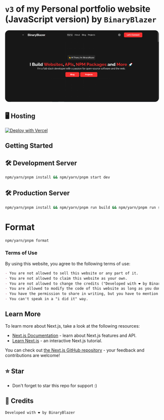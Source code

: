 # `v3` of my Personal portfolio website (JavaScript version) by `BinaryBlazer`

<img src="https://github.com/binary-blazer/portfolio/blob/v3/public/img/demo-rounded.png" />

## 🖥️ Hosting

[![Deploy with Vercel](https://vercel.com/button)](https://vercel.com/new/clone?repository-url=https%3A%2F%2Fgithub.com%2Fbinary-blazer%2Fportfolio&env=DISCORD_WEBHOOK,GITHUB_TOKEN&envDescription=DISCORD_WEBHOOK%20is%20needed%20for%20the%20contact%20forms%20(unless%20you%20want%20them%20to%20work)%3B%20GITHUB_TOKEN%20is%20for%20the%20repositories%20section%20on%20the%20projects%20page%20(unless%20you%20want%20it%20to%20work)%3B&envLink=https%3A%2F%2Fgithub.com%2Fbinary-blazer%2Fportfolio%2Fblob%2Fv3%2F.env.example&project-name=binaryblazer-portfolio&repository-name=binaryblazer-portfolio&demo-title=BinaryBlazer%20Portfolio&demo-description=This%20is%20a%20blog%20and%20portfolio%20website%20for%20a%20full-stack%20developer%20called%20BinaryBlazer.&demo-url=https%3A%2F%2Fbinaryblazer.me&demo-image=https%3A%2F%2Fgithub.com%2Fbinary-blazer%2Fportfolio%2Fblob%2Fv3%2Fpublic%2Fimg%2Fdemo.png)

## Getting Started

## 🛠 Development Server

```bash
npm/yarn/pnpm install && npm/yarn/pnpm start dev
```

## 🛠 Production Server

```bash
npm/yarn/pnpm install && npm/yarn/pnpm run build && npm/yarn/pnpm run start
```

# Format

```
npm/yarn/pnpm format
```

### Terms of Use

By using this website, you agree to the following terms of use:

```md
- You are not allowed to sell this website or any part of it.
- You are not allowed to claim this website as your own.
- You are not allowed to change the credits ("Developed with ❤️ by BinaryBlazer") in the footer of the website.
- You are allowed to modify the code of this website as long as you don't sell it or claim it as your own.
- You have the permission to share in writing, but you have to mention me, in the article.
- You can't speak in a "i did it" way.
```

## Learn More

To learn more about Next.js, take a look at the following resources:

- [Next.js Documentation](https://nextjs.org/docs) - learn about Next.js features and API.
- [Learn Next.js](https://nextjs.org/learn) - an interactive Next.js tutorial.

You can check out [the Next.js GitHub repository](https://github.com/vercel/next.js/) - your feedback and contributions are welcome!

## ⭐ Star

- Don't forget to star this repo for support :)

## 💫 Credits

```bash
Developed with ❤️ by BinaryBlazer
```
